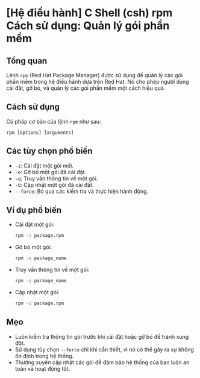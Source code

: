 # [Hệ điều hành] C Shell (csh) rpm Cách sử dụng: Quản lý gói phần mềm

## Tổng quan
Lệnh `rpm` (Red Hat Package Manager) được sử dụng để quản lý các gói phần mềm trong hệ điều hành dựa trên Red Hat. Nó cho phép người dùng cài đặt, gỡ bỏ, và quản lý các gói phần mềm một cách hiệu quả.

## Cách sử dụng
Cú pháp cơ bản của lệnh `rpm` như sau:
```
rpm [options] [arguments]
```

## Các tùy chọn phổ biến
- `-i`: Cài đặt một gói mới.
- `-e`: Gỡ bỏ một gói đã cài đặt.
- `-q`: Truy vấn thông tin về một gói.
- `-U`: Cập nhật một gói đã cài đặt.
- `--force`: Bỏ qua các kiểm tra và thực hiện hành động.

## Ví dụ phổ biến
- Cài đặt một gói:
  ```bash
  rpm -i package.rpm
  ```

- Gỡ bỏ một gói:
  ```bash
  rpm -e package_name
  ```

- Truy vấn thông tin về một gói:
  ```bash
  rpm -q package_name
  ```

- Cập nhật một gói:
  ```bash
  rpm -U package.rpm
  ```

## Mẹo
- Luôn kiểm tra thông tin gói trước khi cài đặt hoặc gỡ bỏ để tránh xung đột.
- Sử dụng tùy chọn `--force` chỉ khi cần thiết, vì nó có thể gây ra sự không ổn định trong hệ thống.
- Thường xuyên cập nhật các gói để đảm bảo hệ thống của bạn luôn an toàn và hoạt động tốt.
